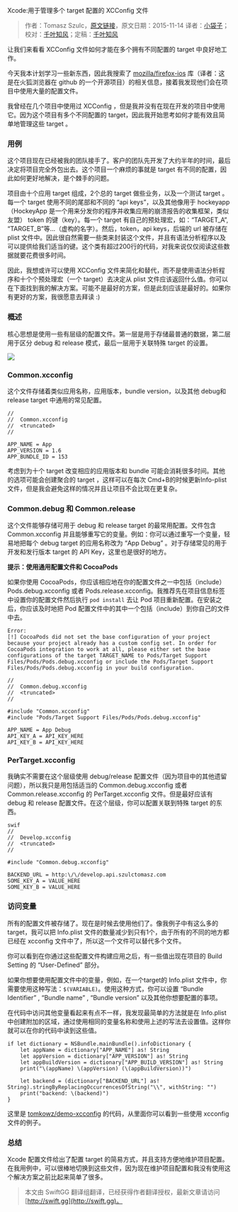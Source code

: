 Xcode:用于管理多个 target 配置的 XCConfig 文件

> 作者：Tomasz Szulc，[原文链接](http://szulctomasz.com/xcode-xcconfig-files-for-managing-targets-configurations/)，原文日期：2015-11-14
> 译者：[小袋子](http://daizi.me)；校对：[千叶知风](http://weibo.com/xiaoxxiao)；定稿：[千叶知风](http://weibo.com/xiaoxxiao)
  







让我们来看看 XCConfig 文件如何才能在多个拥有不同配置的 target 中良好地工作。

今天我本计划学习一些新东西，因此我搜索了 [mozilla/firefox-ios](https://github.com/mozilla/firefox-ios) 库（译者：这是在火狐浏览器在 github 的一个开源项目）的相关信息，接着我发现他们会在项目中使用大量的配置文件。



我曾经在几个项目中使用过 XCConfig ，但是我并没有在现在开发的项目中使用它。因为这个项目有多个不同配置的 target，因此我开始思考如何才能有效且简单地管理这些 target 。

### 用例

这个项目现在已经被我的团队接手了。客户的团队先开发了大约半年的时间，最后决定将项目完全外包出去。这个项目一个麻烦的事就是 target 有不同的配置，因此如何更好地解决，是个棘手的问题。

项目由十个应用 target 组成，2个总的 target 做些业务，以及一个测试 target 。每一个 target 使用不同的尾部和不同的 “api keys”，以及其他像用于 hockeyapp（HockeyApp 是一个用来分发你的程序并收集应用的崩溃报告的收集框架，类似友盟） token 的键（key）。每一个 target 有自己的预处理宏，如：“TARGET_A”, “TARGET_B”等...（虚构的名字）。然后，token，api keys，后端的 url 被存储在 plist 文件中。因此很自然需要一些类来封装这个文件，并且有语法分析程序以及可以提供给我们适当的键。这个类有超过200行的代码，对我来说仅仅阅读这些数据就要花费很多时间。

因此，我想或许可以使用 XCConfig 文件来简化和替代，而不是使用语法分析程序和十个个预处理宏（一个 target）去决定从 plist 文件应该返回什么值。你可以在下面找到我的解决方案。可能不是最好的方案，但是此刻应该是最好的。如果你有更好的方案，我很愿意去拜读 :)

### 概述

核心思想是使用一些有层级的配置文件。第一层是用于存储最普通的数据，第二层用于区分 debug 和 release 模式，最后一层用于关联特殊 target 的设置。

![](http://swift.gg/img/articles/xcode-xcconfig-files-for-managing-targets-configurations/diagram_1.png1448931619.7076147)

### Common.xcconfig

这个文件存储着类似应用名称，应用版本，bundle version，以及其他 debug和 release target 中通用的常见配置。

    
    //
    //  Common.xcconfig
    //  <truncated>
    //
    
    APP_NAME = App
    APP_VERSION = 1.6
    APP_BUNDLE_ID = 153

考虑到为十个 target 改变相应的应用版本和 bundle 可能会消耗很多时间。其他的选项可能会创建聚合的 target ，这样可以在每次 Cmd+B的时候更新Info-plist 文件，但是我会避免这样的情况并且让项目不会比现在更复杂。

### Common.debug 和 Common.release

这个文件能够存储可用于 debug 和 release target 的最常用配置。文件包含 Common.xcconfig 并且能够重写它的变量。例如：你可以通过重写一个变量，轻易地把每个 debug target 的应用名称改为 “App Debug” 。对于存储常见的用于开发和发行版本 target 的 API Key，这里也是很好的地方。

**提示：使用通用配置文件和 CocoaPods**

如果你使用 CocoaPods，你应该相应地在你的配置文件之一中包括（include）Pods.debug.xcconfig 或者 Pods.release.xcconfig。我推荐先在项目信息标签中设置你的配置文件然后执行 `pod install` 去让 Pod 项目重新配置。在安装之后，你应该及时地把 Pod 配置文件中的其中一个包括（include）到你自己的文件中去。

    
    Error:
    [!] CocoaPods did not set the base configuration of your project because your project already has a custom config set. In order for CocoaPods integration to work at all, please either set the base configurations of the target TARGET_NAME to Pods/Target Support Files/Pods/Pods.debug.xcconfig or include the Pods/Target Support Files/Pods/Pods.debug.xcconfig in your build configuration.

    //
    //  Common.debug.xcconfig
    //  <truncated>
    //
    
    #include "Common.xcconfig"
    #include "Pods/Target Support Files/Pods/Pods.debug.xcconfig"
    
    APP_NAME = App Debug
    API_KEY_A = API_KEY_HERE
    API_KEY_B = API_KEY_HERE

### PerTarget.xcconfig

我确实不需要在这个层级使用 debug/release 配置文件（因为项目中的其他遗留问题），所以我只是用包括适当的 Common.debug.xcconfig 或者 Common.release.xcconfig 的 PerTarget.xcconfig 文件。但是最好应该有 debug 和 release 配置文件。在这个层级，你可以配置关联到特殊 target 的东西。

    swif
    //
    //  Develop.xcconfig
    //  <truncated>
    //
    
    #include "Common.debug.xcconfig"
    
    BACKEND_URL = http:\/\/develop.api.szulctomasz.com
    SOME_KEY_A = VALUE_HERE
    SOME_KEY_B = VALUE_HERE

### 访问变量

所有的配置文件被存储了。现在是时候去使用他们了。像我例子中有这么多的 target，我可以把 Info.plist 文件的数量减少到只有1个，由于所有的不同的地方都已经在 xcconfig 文件中了，所以这一个文件可以替代多个文件。

你可以看到在你通过这些配置文件构建应用之后，有一些值出现在项目的 Build Setting 的 “User-Defined” 部分。

如果你想要使用配置文件中的变量，例如，在一个target的 Info.plist 文件中，你需要使用这种写法：`$(VARIABLE)`。使用这种方式，你可以设置 “Bundle Identifier” , “Bundle name” , “Bundle version” 以及其他你想要配置的事项。

在代码中访问其他变量看起来有点不一样，我发现最简单的方法就是在 Info.plist 中创建附加的区域，通过使用相同的变量名称和使用上述的写法去设置值。这样你就可以在你的代码中读到这些值。

    
    if let dictionary = NSBundle.mainBundle().infoDictionary {
        let appName = dictionary["APP_NAME"] as! String
        let appVersion = dictionary["APP_VERSION"] as! String
        let appBuildVersion = dictionary["APP_BUILD_VERSION"] as! String
        print("\(appName) \(appVersion) (\(appBuildVersion))")
    
        let backend = (dictionary["BACKEND_URL"] as! String).stringByReplacingOccurrencesOfString("\\", withString: "")
        print("backend: \(backend)")
    }

这里是 [tomkowz/demo-xcconfig](https://github.com/tomkowz/demo-xcconfig) 的代码，从里面你可以看到一些使用 xcconfig 文件的例子。

### 总结

Xcode 配置文件给出了配置 target 的简易方式，并且支持方便地维护项目配置。在我用例中，可以很棒地切换到这些文件，因为现在维护项目配置和我没有使用这个解决方案之前比起来简单了很多。
> 本文由 SwiftGG 翻译组翻译，已经获得作者翻译授权，最新文章请访问 [http://swift.gg](http://swift.gg)。
